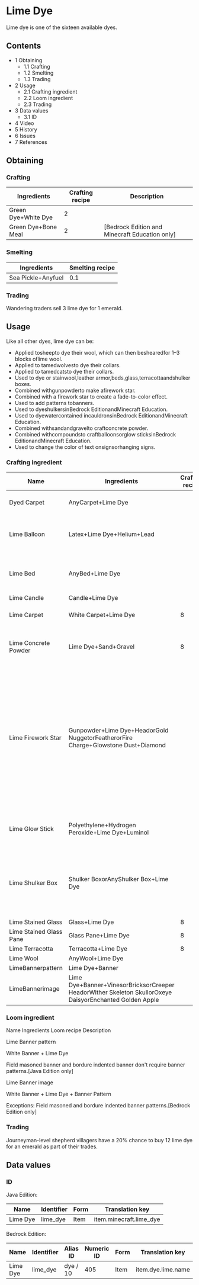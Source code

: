 # Lime Dye
Lime dye is one of the sixteen available dyes.

## Contents
- 1 Obtaining
	- 1.1 Crafting
	- 1.2 Smelting
	- 1.3 Trading
- 2 Usage
	- 2.1 Crafting ingredient
	- 2.2 Loom ingredient
	- 2.3 Trading
- 3 Data values
	- 3.1 ID
- 4 Video
- 5 History
- 6 Issues
- 7 References

## Obtaining
### Crafting
| Ingredients         | Crafting recipe | Description                                      |
|---------------------|-----------------|--------------------------------------------------|
| Green Dye+White Dye | 2               |                                                  |
| Green Dye+Bone Meal | 2               | ‌[Bedrock Edition and Minecraft Education  only] |

### Smelting
| Ingredients        | Smelting recipe |
|--------------------|-----------------|
| Sea Pickle+Anyfuel | 0.1             |

### Trading
Wandering traders sell 3 lime dye for 1 emerald.

## Usage
Like all other dyes, lime dye can be:

- Applied tosheepto dye their wool, which can then beshearedfor 1–3 blocks oflime wool.
- Applied to tamedwolvesto dye their collars.
- Applied to tamedcatsto dye their collars.
- Used to dye or stainwool,leather armor,beds,glass,terracottaandshulker boxes.
- Combined withgunpowderto make afirework star.
- Combined with a firework star to create a fade-to-color effect.
- Used to add patterns tobanners.
- Used to dyeshulkersinBedrock EditionandMinecraft Education.
- Used to dyewatercontained incauldronsinBedrock EditionandMinecraft Education.
- Combined withsandandgravelto craftconcrete powder.
- Combined withcompoundsto craftballoonsorglow sticksinBedrock EditionandMinecraft Education.
- Used to change the color of text onsignsorhanging signs.

### Crafting ingredient
| Name                    | Ingredients                                                                                             | Crafting recipe | Description                                                                                                                                                                       |
|-------------------------|---------------------------------------------------------------------------------------------------------|-----------------|-----------------------------------------------------------------------------------------------------------------------------------------------------------------------------------|
| Dyed Carpet             | AnyCarpet+Lime Dye                                                                                      |                 | ‌[Java Edition  only]                                                                                                                                                             |
| Lime Balloon            | Latex+Lime Dye+Helium+Lead                                                                              |                 | ‌[Bedrock Edition and Minecraft Education  only]                                                                                                                                  |
| Lime Bed                | AnyBed+Lime Dye                                                                                         |                 | A bed of any color can be re-dyed using dyes.                                                                                                                                     |
| Lime Candle             | Candle+Lime Dye                                                                                         |                 |                                                                                                                                                                                   |
| Lime Carpet             | White Carpet+Lime Dye                                                                                   | 8               | ‌[Bedrock Edition  only]                                                                                                                                                          |
| Lime Concrete Powder    | Lime Dye+Sand+Gravel                                                                                    | 8               | Red sand cannot be used in place of sand.[1][2]                                                                                                                                   |
| Lime Firework Star      | Gunpowder+Lime Dye+HeadorGold NuggetorFeatherorFire Charge+Glowstone Dust+Diamond                       |                 | Up to eight dyes can be added.One head, gold nugget, feather, or fire charge can be added.Both the diamond and the glowstone dust can be added with any of the other ingredients. |
| Lime Glow Stick         | Polyethylene+Hydrogen Peroxide+Lime Dye+Luminol                                                         |                 | ‌[Bedrock Edition and Minecraft Education  only]                                                                                                                                  |
| Lime Shulker Box        | Shulker BoxorAnyShulker Box+Lime Dye                                                                    |                 | The shulker box retains its contents. If it is renamed on ananvil, it also retains its name.                                                                                      |
| Lime Stained Glass      | Glass+Lime Dye                                                                                          | 8               |                                                                                                                                                                                   |
| Lime Stained Glass Pane | Glass Pane+Lime Dye                                                                                     | 8               |                                                                                                                                                                                   |
| Lime Terracotta         | Terracotta+Lime Dye                                                                                     | 8               |                                                                                                                                                                                   |
| Lime Wool               | AnyWool+Lime Dye                                                                                        |                 |                                                                                                                                                                                   |
| LimeBannerpattern       | Lime Dye+Banner                                                                                         |                 |                                                                                                                                                                                   |
| LimeBannerimage         | Lime Dye+Banner+VinesorBricksorCreeper HeadorWither Skeleton SkullorOxeye DaisyorEnchanted Golden Apple |                 |                                                                                                                                                                                   |

### Loom ingredient



Name
Ingredients
Loom recipe
Description


Lime Banner pattern

White Banner + Lime Dye



Field masoned banner and bordure indented banner don't require banner patterns.‌[Java Edition  only]


Lime Banner image

White Banner + Lime Dye + Banner Pattern



Exceptions:
Field masoned and bordure indented banner patterns.‌[Bedrock Edition  only]


### Trading
Journeyman-level shepherd villagers have a 20% chance to buy 12 lime dye for an emerald as part of their trades.

## Data values
### ID
Java Edition:

| Name     | Identifier | Form | Translation key         |
|----------|------------|------|-------------------------|
| Lime Dye | lime_dye   | Item | item.minecraft.lime_dye |

Bedrock Edition:

| Name     | Identifier | Alias ID | Numeric ID | Form | Translation key    |
|----------|------------|----------|------------|------|--------------------|
| Lime Dye | lime_dye   | dye / 10 | 405        | Item | item.dye.lime.name |

